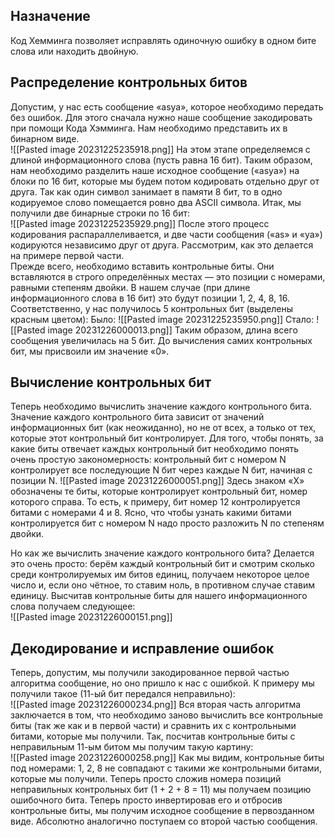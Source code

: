 ## Назначение
Код Хемминга позволяет исправлять одиночную ошибку в одном бите слова или находить двойную.
## Распределение контрольных битов
Допустим, у нас есть сообщение «asya», которое необходимо передать без ошибок. Для этого сначала нужно наше сообщение закодировать при помощи Кода Хэмминга. Нам необходимо представить их в бинарном виде.  
![[Pasted image 20231225235918.png]]
На этом этапе определяемся с длиной информационного слова (пусть равна 16 бит). Таким образом, нам необходимо разделить наше исходное сообщение («asya») на блоки по 16 бит, которые мы будем потом кодировать отдельно друг от друга. Так как один символ занимает в памяти 8 бит, то в одно кодируемое слово помещается ровно два ASCII символа. Итак, мы получили две бинарные строки по 16 бит:  
![[Pasted image 20231225235929.png]]
После этого процесс кодирования распараллеливается, и две части сообщения («as» и «ya») кодируются независимо друг от друга. Рассмотрим, как это делается на примере первой части.  
Прежде всего, необходимо вставить контрольные биты. Они вставляются в строго определённых местах — это позиции с номерами, равными степеням двойки. В нашем случае (при длине информационного слова в 16 бит) это будут позиции 1, 2, 4, 8, 16. Соответственно, у нас получилось 5 контрольных бит (выделены красным цветом):
Было: 
![[Pasted image 20231225235950.png]]
Стало:
![[Pasted image 20231226000013.png]]
Таким образом, длина всего сообщения увеличилась на 5 бит. До вычисления самих контрольных бит, мы присвоили им значение «0».  
## Вычисление контрольных бит
Теперь необходимо вычислить значение каждого контрольного бита. Значение каждого контрольного бита зависит от значений информационных бит (как неожиданно), но не от всех, а только от тех, которые этот контрольный бит контролирует. Для того, чтобы понять, за какие биты отвечает каждых контрольный бит необходимо понять очень простую закономерность: контрольный бит с номером N контролирует все последующие N бит через каждые N бит, начиная с позиции N.
![[Pasted image 20231226000051.png]]
Здесь знаком «X» обозначены те биты, которые контролирует контрольный бит, номер которого справа. То есть, к примеру, бит номер 12 контролируется битами с номерами 4 и 8. Ясно, что чтобы узнать какими битами контролируется бит с номером N надо просто разложить N по степеням двойки.  
  
Но как же вычислить значение каждого контрольного бита? Делается это очень просто: берём каждый контрольный бит и смотрим сколько среди контролируемых им битов единиц, получаем некоторое целое число и, если оно чётное, то ставим ноль, в противном случае ставим единицу.
Высчитав контрольные биты для нашего информационного слова получаем следующее:  
![[Pasted image 20231226000151.png]]
## Декодирование и исправление ошибок
Теперь, допустим, мы получили закодированное первой частью алгоритма сообщение, но оно пришло к нас с ошибкой. К примеру мы получили такое (11-ый бит передался неправильно):  
![[Pasted image 20231226000234.png]]
Вся вторая часть алгоритма заключается в том, что необходимо заново вычислить все контрольные биты (так же как и в первой части) и сравнить их с контрольными битами, которые мы получили. Так, посчитав контрольные биты с неправильным 11-ым битом мы получим такую картину:  
![[Pasted image 20231226000258.png]]
Как мы видим, контрольные биты под номерами: 1, 2, 8 не совпадают с такими же контрольными битами, которые мы получили. Теперь просто сложив номера позиций неправильных контрольных бит (1 + 2 + 8 = 11) мы получаем позицию ошибочного бита. Теперь просто инвертировав его и отбросив контрольные биты, мы получим исходное сообщение в первозданном виде. Абсолютно аналогично поступаем со второй частью сообщения.
